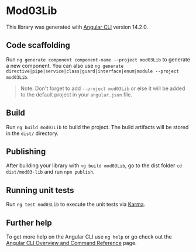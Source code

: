 # Mod03Lib

This library was generated with [Angular CLI](https://github.com/angular/angular-cli) version 14.2.0.

## Code scaffolding

Run `ng generate component component-name --project mod03Lib` to generate a new component. You can also use `ng generate directive|pipe|service|class|guard|interface|enum|module --project mod03Lib`.
> Note: Don't forget to add `--project mod03Lib` or else it will be added to the default project in your `angular.json` file. 

## Build

Run `ng build mod03Lib` to build the project. The build artifacts will be stored in the `dist/` directory.

## Publishing

After building your library with `ng build mod03Lib`, go to the dist folder `cd dist/mod03-lib` and run `npm publish`.

## Running unit tests

Run `ng test mod03Lib` to execute the unit tests via [Karma](https://karma-runner.github.io).

## Further help

To get more help on the Angular CLI use `ng help` or go check out the [Angular CLI Overview and Command Reference](https://angular.io/cli) page.
